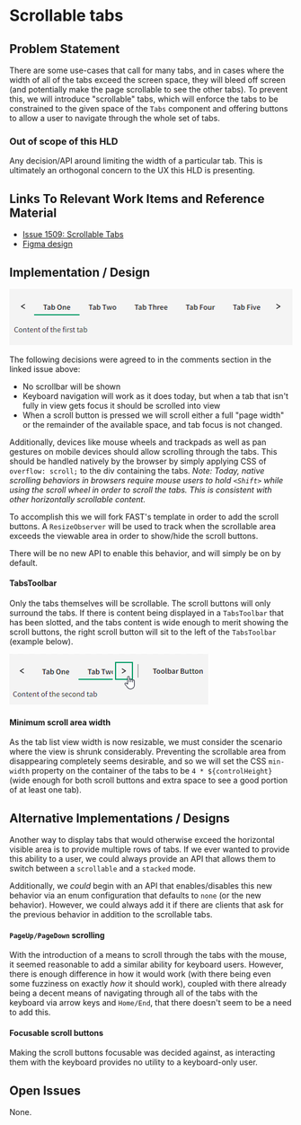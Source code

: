 # Scrollable tabs

## Problem Statement

There are some use-cases that call for many tabs, and in cases where the width of all of the tabs exceed the screen space, they will bleed off screen (and potentially make the page scrollable to see the other tabs). To prevent this, we will introduce "scrollable" tabs, which will enforce the tabs to be constrained to the given space of the `Tabs` component and offering buttons to allow a user to navigate through the whole set of tabs.

### Out of scope of this HLD

Any decision/API around limiting the width of a particular tab. This is ultimately an orthogonal concern to the UX this HLD is presenting.

## Links To Relevant Work Items and Reference Material

-   [Issue 1509: Scrollable Tabs](https://github.com/ni/nimble/issues/1509)
-   [Figma design](https://www.figma.com/design/PO9mFOu5BCl8aJvFchEeuN/Nimble_Components?node-id=11133-57220&node-type=instance&t=DlnrdRo7KWYlheFz-0)

## Implementation / Design

![Scrollable Tabs](./spec-images/scrollable-tabs.png)

The following decisions were agreed to in the comments section in the linked issue above:

-   No scrollbar will be shown
-   Keyboard navigation will work as it does today, but when a tab that isn't fully in view gets focus it should be scrolled into view
-   When a scroll button is pressed we will scroll either a full "page width" or the remainder of the available space, and tab focus is not changed.

Additionally, devices like mouse wheels and trackpads as well as pan gestures on mobile devices should allow scrolling through the tabs. This should be handled natively by the browser by simply applying CSS of `overflow: scroll;` to the div containing the tabs. _Note: Today, native scrolling behaviors in browsers require mouse users to hold `<Shift>` while using the scroll wheel in order to scroll the tabs. This is consistent with other horizontally scrollable content._

To accomplish this we will fork FAST's template in order to add the scroll buttons. A `ResizeObserver` will be used to track when the scrollable area exceeds the viewable area in order to show/hide the scroll buttons.

There will be no new API to enable this behavior, and will simply be on by default.

#### TabsToolbar

Only the tabs themselves will be scrollable. The scroll buttons will only surround the tabs. If there is content being displayed in a `TabsToolbar` that has been slotted, and the tabs content is wide enough to merit showing the scroll buttons, the right scroll button will sit to the left of the `TabsToolbar` (example below).

![Scrollable Tabs with Toolbar](./spec-images/scrollable-tabs-toolbar.png)

#### Minimum scroll area width

As the tab list view width is now resizable, we must consider the scenario where the view is shrunk considerably. Preventing the scrollable area from disappearing completely seems desirable, and so we will set the CSS `min-width` property on the container of the tabs to be `4 * ${controlHeight}` (wide enough for both scroll buttons and extra space to see a good portion of at least one tab).

## Alternative Implementations / Designs

Another way to display tabs that would otherwise exceed the horizontal visible area is to provide multiple rows of tabs. If we ever wanted to provide this ability to a user, we could always provide an API that allows them to switch between a `scrollable` and a `stacked` mode.

Additionally, we _could_ begin with an API that enables/disables this new behavior via an enum configuration that defaults to `none` (or the new behavior). However, we could always add it if there are clients that ask for the previous behavior in addition to the scrollable tabs.

#### `PageUp/PageDown` scrolling

With the introduction of a means to scroll through the tabs with the mouse, it seemed reasonable to add a similar ability for keyboard users. However, there is enough difference in how it would work (with there being even some fuzziness on exactly _how_ it should work), coupled with there already being a decent means of navigating through all of the tabs with the keyboard via arrow keys and `Home/End`, that there doesn't seem to be a need to add this.

#### Focusable scroll buttons

Making the scroll buttons focusable was decided against, as interacting them with the keyboard provides no utility to a keyboard-only user.

## Open Issues

None.

